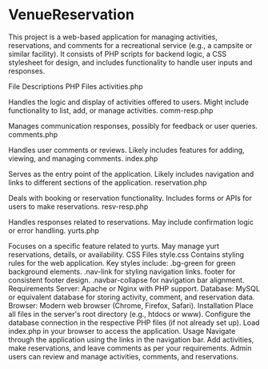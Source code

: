 # VenueReservation
This project is a web-based application for managing activities, reservations, and comments for a recreational service (e.g., a campsite or similar facility). It consists of PHP scripts for backend logic, a CSS stylesheet for design, and includes functionality to handle user inputs and responses.

File Descriptions
PHP Files
activities.php

Handles the logic and display of activities offered to users.
Might include functionality to list, add, or manage activities.
comm-resp.php

Manages communication responses, possibly for feedback or user queries.
comments.php

Handles user comments or reviews.
Likely includes features for adding, viewing, and managing comments.
index.php

Serves as the entry point of the application.
Likely includes navigation and links to different sections of the application.
reservation.php

Deals with booking or reservation functionality.
Includes forms or APIs for users to make reservations.
resv-resp.php

Handles responses related to reservations.
May include confirmation logic or error handling.
yurts.php

Focuses on a specific feature related to yurts.
May manage yurt reservations, details, or availability.
CSS Files
style.css
Contains styling rules for the web application.
Key styles include:
.bg-green for green background elements.
.nav-link for styling navigation links.
footer for consistent footer design.
.navbar-collapse for navigation bar alignment.
Requirements
Server: Apache or Nginx with PHP support.
Database: MySQL or equivalent database for storing activity, comment, and reservation data.
Browser: Modern web browser (Chrome, Firefox, Safari).
Installation
Place all files in the server's root directory (e.g., htdocs or www).
Configure the database connection in the respective PHP files (if not already set up).
Load index.php in your browser to access the application.
Usage
Navigate through the application using the links in the navigation bar.
Add activities, make reservations, and leave comments as per your requirements.
Admin users can review and manage activities, comments, and reservations.
